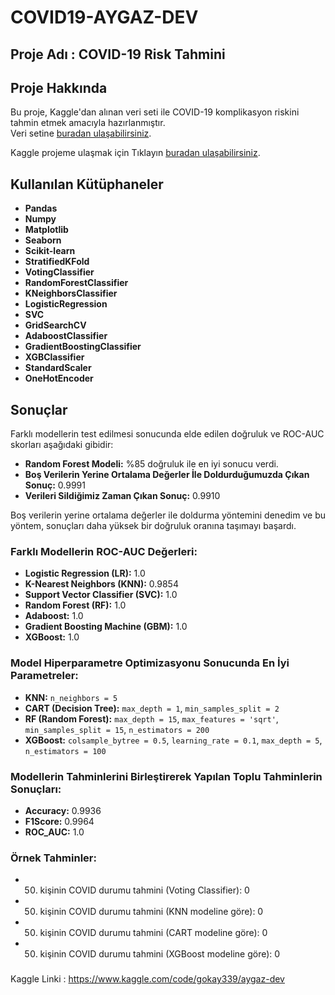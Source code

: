 # COVID19-AYGAZ-DEV

## Proje Adı :  COVID-19 Risk Tahmini



## Proje Hakkında
Bu proje, Kaggle'dan alınan veri seti ile COVID-19 komplikasyon riskini tahmin etmek amacıyla hazırlanmıştır.  
Veri setine [buradan ulaşabilirsiniz](https://www.kaggle.com/datasets/meirnizri/covid19-dataset).

Kaggle projeme ulaşmak için Tıklayın [buradan ulaşabilirsiniz](https://www.kaggle.com/code/gokay339/aygaz-dev).

## Kullanılan Kütüphaneler
- **Pandas**
- **Numpy**
- **Matplotlib**
- **Seaborn**
- **Scikit-learn**
- **StratifiedKFold**
- **VotingClassifier**
- **RandomForestClassifier**
- **KNeighborsClassifier**
- **LogisticRegression**
- **SVC**
- **GridSearchCV**
- **AdaboostClassifier**
- **GradientBoostingClassifier**
- **XGBClassifier**
- **StandardScaler**
- **OneHotEncoder**

## Sonuçlar
Farklı modellerin test edilmesi sonucunda elde edilen doğruluk ve ROC-AUC skorları aşağıdaki gibidir:

- **Random Forest Modeli:** %85 doğruluk ile en iyi sonucu verdi.
- **Boş Verilerin Yerine Ortalama Değerler İle Doldurduğumuzda Çıkan Sonuç:** 0.9991
- **Verileri Sildiğimiz Zaman Çıkan Sonuç:** 0.9910

Boş verilerin yerine ortalama değerler ile doldurma yöntemini denedim ve bu yöntem, sonuçları daha yüksek bir doğruluk oranına taşımayı başardı.

### Farklı Modellerin ROC-AUC Değerleri:
- **Logistic Regression (LR):** 1.0
- **K-Nearest Neighbors (KNN):** 0.9854
- **Support Vector Classifier (SVC):** 1.0
- **Random Forest (RF):** 1.0
- **Adaboost:** 1.0
- **Gradient Boosting Machine (GBM):** 1.0
- **XGBoost:** 1.0

### Model Hiperparametre Optimizasyonu Sonucunda En İyi Parametreler:
- **KNN:** `n_neighbors = 5`
- **CART (Decision Tree):** `max_depth = 1`, `min_samples_split = 2`
- **RF (Random Forest):** `max_depth = 15`, `max_features = 'sqrt'`, `min_samples_split = 15`, `n_estimators = 200`
- **XGBoost:** `colsample_bytree = 0.5`, `learning_rate = 0.1`, `max_depth = 5`, `n_estimators = 100`

### Modellerin Tahminlerini Birleştirerek Yapılan Toplu Tahminlerin Sonuçları:
- **Accuracy:** 0.9936
- **F1Score:** 0.9964
- **ROC_AUC:** 1.0

### Örnek Tahminler:
- 50. kişinin COVID durumu tahmini (Voting Classifier): 0
- 50. kişinin COVID durumu tahmini (KNN modeline göre): 0
- 50. kişinin COVID durumu tahmini (CART modeline göre): 0
- 50. kişinin COVID durumu tahmini (XGBoost modeline göre): 0
 
###

Kaggle Linki : https://www.kaggle.com/code/gokay339/aygaz-dev

